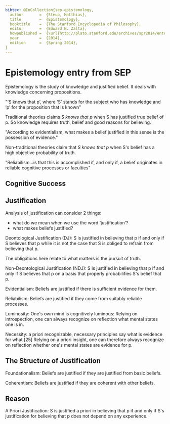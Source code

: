 ```yaml
---
bibtex: @InCollection{sep-epistemology,
  author       =  {Steup, Matthias},
  title        =  {Epistemology},
  booktitle    =  {The Stanford Encyclopedia of Philosophy},
  editor       =  {Edward N. Zalta},
  howpublished =  {\url{http://plato.stanford.edu/archives/spr2014/entries/epistemology/}},
  year         =  {2014},
  edition      =  {Spring 2014},
}
---
```


# Epistemology entry from SEP

Epistemology is the study of knowledge and justified belief.  It deals with knowledge concerning propositions.

"‘S knows that p’, where ‘S’ stands for the subject who has knowledge and ‘p’ for the proposition that is known"

Traditional theories claims _S knows that p_ when S has justified true belief of p.  So knowledge requires truth, belief and good reasons for believing.

"According to evidentialism, what makes a belief justified in this sense is the possession of evidence."

Non-traditional theories claim that _S knows that p_ when S's belief has a high objective probability of truth.

"Reliabilism...is that this is accomplished if, and only if, a belief originates in reliable cognitive processes or faculties"


## Cognitive Success




## Justification

Analysis of justification can consider 2 things: 

- what do we mean when we use the word ‘justification’? 
- what makes beliefs justified? 

Deontological Justification (DJ): S is justified in believing that p if and only if S believes that p while it is not the case that S is obliged to refrain from believing that p.

The obligations here relate to what matters is the pursuit of truth.

Non-Deontological Justification (NDJ): S is justified in believing that p if and only if S believes that p on a basis that properly probabilifies S's belief that p.

Evidentialism: Beliefs are justified if there is sufficient evidence for them.

Reliabilism: Beliefs are justified if they come from suitably reliable processes.

Luminosity: One's own mind is cognitively luminous: Relying on introspection, one can always recognize on reflection what mental states one is in.

Necessity: a priori recognizable, necessary principles say what is evidence for what.[25] Relying on a priori insight, one can therefore always recognize on reflection whether one's mental states are evidence for p.

## The Structure of Justification

Foundationalism: Beliefs are justified if they are justified from basic beliefs.

Coherentism: Beliefs are justified if they are coherent with other beliefs.

## Reason

A Priori Justification: S is justified a priori in believing that p if and only if S's justification for believing that p does not depend on any experience.

